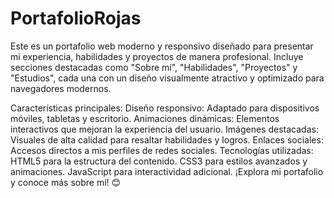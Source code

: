 # PortafolioRojas
Este es un portafolio web moderno y responsivo diseñado para presentar mi experiencia, habilidades y proyectos de manera profesional.
 Incluye secciones destacadas como "Sobre mí", "Habilidades", "Proyectos" y "Estudios", cada una con un diseño visualmente atractivo y optimizado para navegadores modernos.

Características principales:
Diseño responsivo: Adaptado para dispositivos móviles, tabletas y escritorio.
Animaciones dinámicas: Elementos interactivos que mejoran la experiencia del usuario.
Imágenes destacadas: Visuales de alta calidad para resaltar habilidades y logros.
Enlaces sociales: Accesos directos a mis perfiles de redes sociales.
Tecnologías utilizadas:
HTML5 para la estructura del contenido.
CSS3 para estilos avanzados y animaciones.
JavaScript para interactividad adicional.
¡Explora mi portafolio y conoce más sobre mí! 😊
